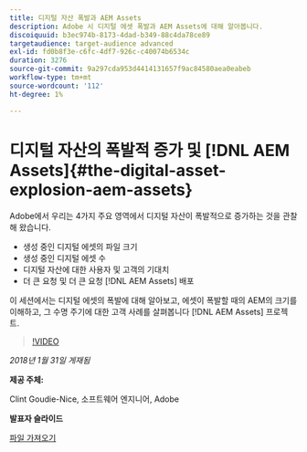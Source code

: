 ```yaml
---
title: 디지털 자산 폭발과 AEM Assets
description: Adobe 시 디지털 에셋 폭발과 AEM Assets에 대해 알아봅니다.
discoiquuid: b3ec974b-8173-4dad-b349-88c4da78ce89
targetaudience: target-audience advanced
exl-id: fd0b8f3e-c6fc-4df7-926c-c40074b6534c
duration: 3276
source-git-commit: 9a297cda953d4414131657f9ac84580aea0eabeb
workflow-type: tm+mt
source-wordcount: '112'
ht-degree: 1%

---
```


# 디지털 자산의 폭발적 증가 및 [!DNL AEM Assets]{#the-digital-asset-explosion-aem-assets}

Adobe에서 우리는 4가지 주요 영역에서 디지털 자산이 폭발적으로 증가하는 것을 관찰해 왔습니다.

* 생성 중인 디지털 에셋의 파일 크기
* 생성 중인 디지털 에셋 수
* 디지털 자산에 대한 사용자 및 고객의 기대치
* 더 큰 요청 및 더 큰 요청 [!DNL AEM Assets] 배포

이 세션에서는 디지털 에셋의 폭발에 대해 알아보고, 에셋이 폭발할 때의 AEM의 크기를 이해하고, 그 수명 주기에 대한 고객 사례를 살펴봅니다 [!DNL AEM Assets] 프로젝트.

>[!VIDEO](https://video.tv.adobe.com/v/21474/?quality=9)

*2018년 1월 31일 게재됨*

**제공 주체:**

Clint Goudie-Nice, 소프트웨어 엔지니어, Adobe

**발표자 슬라이드**

[파일 가져오기](assets/1+30+18+the+digital+asset+explosion+gems.pdf)
<!--
[Get back to the Overview](https://helpx.adobe.com/experience-manager/kt/eseminars/gems/aem-index.html)
-->
